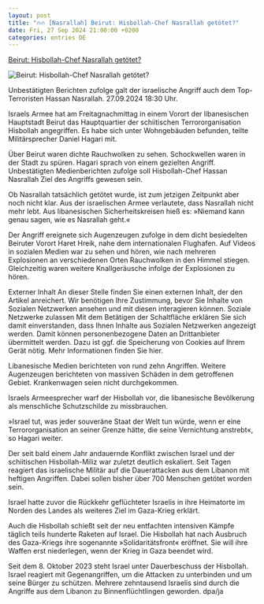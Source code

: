 ```yaml
---
layout: post
title: "🔥🔥 [Nasrallah] Beirut: Hisbollah-Chef Nasrallah getötet?"
date: Fri, 27 Sep 2024 21:00:00 +0200
categories: entries DE
---
```

[Beirut: Hisbollah-Chef Nasrallah getötet?](https://www.juedische-allgemeine.de/israel/beirut-israel-greift-hisbollah-kommandozentrum-an/)

![Beirut: Hisbollah-Chef Nasrallah getötet?](https://www.juedische-allgemeine.de/wp-content/uploads/2024/09/imago0764979609h-1440x720-1440x720-c-default.jpg)

Unbestätigten Berichten zufolge galt der israelische Angriff auch dem Top-Terroristen Hassan Nasrallah. 27.09.2024 18:30 Uhr.

Israels Armee hat am Freitagnachmittag in einem Vorort der libanesischen Hauptstadt Beirut das Hauptquartier der schiitischen Terrororganisation Hisbollah angegriffen. Es habe sich unter Wohngebäuden befunden, teilte Militärsprecher Daniel Hagari mit.

Über Beirut waren dichte Rauchwolken zu sehen. Schockwellen waren in der Stadt zu spüren. Hagari sprach von einem gezielten Angriff. Unbestätigten Medienberichten zufolge soll Hisbollah-Chef Hassan Nasrallah Ziel des Angriffs gewesen sein.

Ob Nasrallah tatsächlich getötet wurde, ist zum jetzigen Zeitpunkt aber noch nicht klar. Aus der israelischen Armee verlautete, dass Nasrallah nicht mehr lebt. Aus libanesischen Sicherheitskreisen hieß es: »Niemand kann genau sagen, wie es Nasrallah geht.«

Der Angriff ereignete sich Augenzeugen zufolge in dem dicht besiedelten Beiruter Vorort Haret Hreik, nahe dem internationalen Flughafen. Auf Videos in sozialen Medien war zu sehen und hören, wie nach mehreren Explosionen an verschiedenen Orten Rauchwolken in den Himmel stiegen. Gleichzeitig waren weitere Knallgeräusche infolge der Explosionen zu hören.

Externer Inhalt An dieser Stelle finden Sie einen externen Inhalt, der den Artikel anreichert. Wir benötigen Ihre Zustimmung, bevor Sie Inhalte von Sozialen Netzwerken ansehen und mit diesen interagieren können. Soziale Netzwerke zulassen Mit dem Betätigen der Schaltfläche erklären Sie sich damit einverstanden, dass Ihnen Inhalte aus Sozialen Netzwerken angezeigt werden. Damit können personenbezogene Daten an Drittanbieter übermittelt werden. Dazu ist ggf. die Speicherung von Cookies auf Ihrem Gerät nötig. Mehr Informationen finden Sie hier.

Libanesische Medien berichteten von rund zehn Angriffen. Weitere Augenzeugen berichteten von massiven Schäden in dem getroffenen Gebiet. Krankenwagen seien nicht durchgekommen.

Israels Armeesprecher warf der Hisbollah vor, die libanesische Bevölkerung als menschliche Schutzschilde zu missbrauchen.

»Israel tut, was jeder souveräne Staat der Welt tun würde, wenn er eine Terrororganisation an seiner Grenze hätte, die seine Vernichtung anstrebt«, so Hagari weiter.

Der seit bald einem Jahr andauernde Konflikt zwischen Israel und der schiitischen Hisbollah-Miliz war zuletzt deutlich eskaliert. Seit Tagen reagiert das israelische Militär auf die Dauerattacken aus dem Libanon mit heftigen Angriffen. Dabei sollen bisher über 700 Menschen getötet worden sein.

Israel hatte zuvor die Rückkehr geflüchteter Israelis in ihre Heimatorte im Norden des Landes als weiteres Ziel im Gaza-Krieg erklärt.

Auch die Hisbollah schießt seit der neu entfachten intensiven Kämpfe täglich teils hunderte Raketen auf Israel. Die Hisbollah hat nach Ausbruch des Gaza-Kriegs ihre sogenannte »Solidaritätsfront« eröffnet. Sie will ihre Waffen erst niederlegen, wenn der Krieg in Gaza beendet wird.

Seit dem 8. Oktober 2023 steht Israel unter Dauerbeschuss der Hisbollah. Israel reagiert mit Gegenangriffen, um die Attacken zu unterbinden und um seine Bürger zu schützen. Mehrere zehntausend Israelis sind durch die Angriffe aus dem Libanon zu Binnenflüchtlingen geworden. dpa/ja

